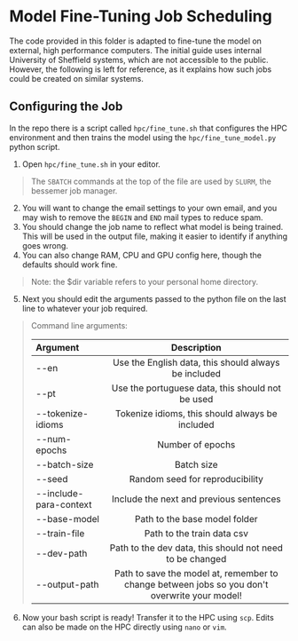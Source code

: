 # Model Fine-Tuning Job Scheduling
The code provided in this folder is adapted to fine-tune the model on external, high performance computers. The initial guide uses internal University of Sheffield systems, which are not accessible to the public. However, the following is left for reference, as it explains how such jobs could be created on similar systems.

## Configuring the Job

In the repo there is a script called `hpc/fine_tune.sh` that configures the HPC environment and then trains the model using the `hpc/fine_tune_model.py` python script. 

1. Open `hpc/fine_tune.sh` in your editor.

> The `SBATCH` commands at the top of the file are used by `SLURM`, the bessemer job manager. 

2. You will want to change the email settings to your own email, and you may wish to remove the `BEGIN` and `END` mail types to reduce spam. 
3. You should change the job name to reflect what model is being trained. This will be used in the output file, making it easier to identify if anything goes wrong.
4. You can also change RAM, CPU and GPU config here, though the defaults should work fine.

>Note: the $dir variable refers to your personal home directory.

5. Next you should edit the arguments passed to the python file on the last line to whatever your job required.
   
> Command line arguments:
>
>| Argument | Description |
>| :--- | :---: |
>| --en | Use the English data, this should always be included |
>| --pt | Use the portuguese data, this should not be used |
>| --tokenize-idioms | Tokenize idioms, this should always be included |
>| --num-epochs | Number of epochs |
>| --batch-size | Batch size |
>| --seed | Random seed for reproducibility |
>| --include-para-context | Include the next and previous sentences |
>| --base-model | Path to the base model folder |
>| --train-file | Path to the train data csv |
>| --dev-path | Path to the dev data, this should not need to be changed |
>| --output-path | Path to save the model at, remember to change between jobs so you don't overwrite your model! |

6. Now your bash script is ready! Transfer it to the HPC using `scp`. Edits can also be made on the HPC directly using `nano` or `vim`.

